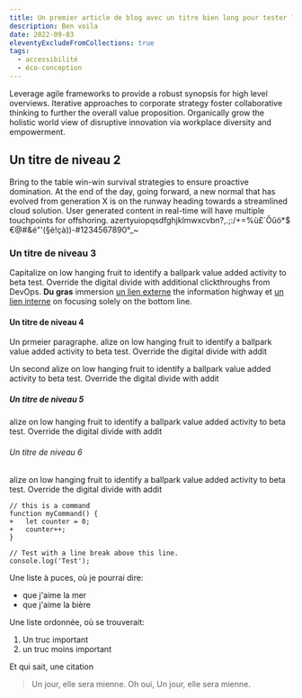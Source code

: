 ```yaml
---
title: Un premier article de blog avec un titre bien long pour tester les sauts de ligne
description: Ben voila
date: 2022-09-03
eleventyExcludeFromCollections: true
tags:
  - accessibilité
  - éco-conception
---
```


Leverage agile frameworks to provide a robust synopsis for high level overviews. Iterative approaches to corporate strategy foster collaborative thinking to further the overall value proposition. Organically grow the holistic world view of disruptive innovation via workplace diversity and empowerment.

## Un titre de niveau 2

Bring to the table win-win survival strategies to ensure proactive domination. At the end of the day, going forward, a new normal that has evolved from generation X is on the runway heading towards a streamlined cloud solution. User generated content in real-time will have multiple touchpoints for offshoring.
azertyuiopqsdfghjklmwxcvbn?,.;:/+=%ù£`Ôûö\*$€@#&é"'(§è!çà))-#1234567890°\_~

### Un titre de niveau 3

Capitalize on low hanging fruit to identify a ballpark value added activity to beta test. Override the digital divide with additional clickthroughs from DevOps. **Du gras** immersion [un lien externe](https://google.fr) the information highway et [un lien interne](/) on focusing solely on the bottom line.

#### Un titre de niveau 4

Un prmeier paragraphe. alize on low hanging fruit to identify a ballpark value added activity to beta test. Override the digital divide with addit

Un second alize on low hanging fruit to identify a ballpark value added activity to beta test. Override the digital divide with addit

##### Un titre de niveau 5

alize on low hanging fruit to identify a ballpark value added activity to beta test. Override the digital divide with addit

###### Un titre de niveau 6

alize on low hanging fruit to identify a ballpark value added activity to beta test. Override the digital divide with addit

```diff-js
// this is a command
function myCommand() {
+	let counter = 0;
+	counter++;
}

// Test with a line break above this line.
console.log('Test');
```

Une liste à puces, où je pourrai dire:

- que j'aime la mer
- que j'aime la bière

Une liste ordonnée, où se trouverait:

1. Un truc important
2. un truc moins important

Et qui sait, une citation

> Un jour, elle sera mienne.
> Oh oui, Un jour, elle sera mienne.
